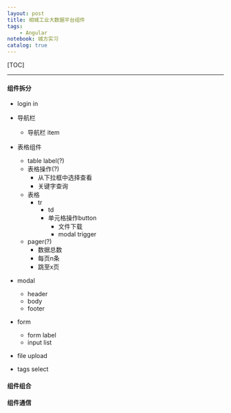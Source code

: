 ```yaml
---
layout: post
title: 相城工业大数据平台组件
tags: 
    - Angular
notebook: 城方实习
catalog: true
---
```


[TOC]

---

#### 组件拆分
- login in
- 导航栏
    - 导航栏 item
    
- 表格组件
    - table label(?)
    - 表格操作(?)
        - 从下拉框中选择查看
        - 关键字查询
    - 表格
        - tr
            - td
            - 单元格操作button
                - 文件下载
                - modal trigger
    - pager(?)
        - 数据总数
        - 每页n条
        - 跳至x页
- modal
    - header
    - body
    - footer
- form
    - form label
    - input list
- file upload
- tags select
#### 组件组合
#### 组件通信